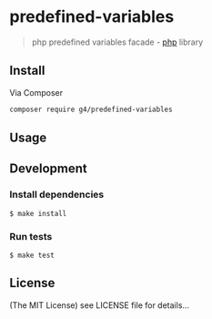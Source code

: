 predefined-variables
======

> php predefined variables facade - [php](http://php.net) library

## Install
Via Composer

```sh
composer require g4/predefined-variables
```

## Usage

## Development

### Install dependencies

    $ make install

### Run tests

    $ make test

## License

(The MIT License)
see LICENSE file for details...